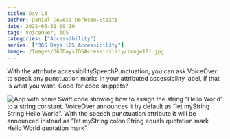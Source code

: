```yaml
---
title: Day 13
author: Daniel Devesa Derksen-Staats
date: 2022-05-31 09:10
tags: VoiceOver, iOS
categories: ["Accessibility"]
series: ["365 Days iOS Accessibility"]
image: /Images/365DaysIOSAccessibility/image181.jpg
---
```


With the attribute accessibilitySpeechPunctuation, you can ask VoiceOver to speak any punctuation marks in your attributed accessibility label, if that is what you want. Good for code snippets?

![App with some Swift code showing how to assign the string “Hello World” to a string constant. VoiceOver announces it by default as “let myString String Hello World”. With the speech punctuation attribute it will be announced instead as “let myString colon String equals quotation mark Hello World quotation mark”](/Images/365DaysIOSAccessibility/image181.jpg)

